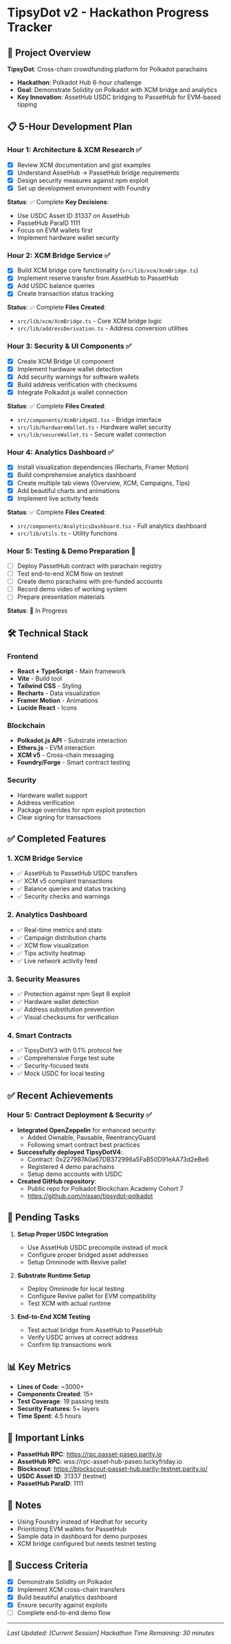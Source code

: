 # TipsyDot v2 - Hackathon Progress Tracker

## 🎯 Project Overview
**TipsyDot**: Cross-chain crowdfunding platform for Polkadot parachains
- **Hackathon**: Polkadot Hub 6-hour challenge
- **Goal**: Demonstrate Solidity on Polkadot with XCM bridge and analytics
- **Key Innovation**: AssetHub USDC bridging to PassetHub for EVM-based tipping

## 📋 5-Hour Development Plan

### Hour 1: Architecture & XCM Research ✅
- [x] Review XCM documentation and gist examples
- [x] Understand AssetHub → PassetHub bridge requirements
- [x] Design security measures against npm exploit
- [x] Set up development environment with Foundry

**Status**: ✅ Complete
**Key Decisions**:
- Use USDC Asset ID 31337 on AssetHub
- PassetHub ParaID 1111
- Focus on EVM wallets first
- Implement hardware wallet security

### Hour 2: XCM Bridge Service ✅
- [x] Build XCM bridge core functionality (`src/lib/xcm/XcmBridge.ts`)
- [x] Implement reserve transfer from AssetHub to PassetHub
- [x] Add USDC balance queries
- [x] Create transaction status tracking

**Status**: ✅ Complete
**Files Created**:
- `src/lib/xcm/XcmBridge.ts` - Core XCM bridge logic
- `src/lib/addressDerivation.ts` - Address conversion utilities

### Hour 3: Security & UI Components ✅
- [x] Create XCM Bridge UI component
- [x] Implement hardware wallet detection
- [x] Add security warnings for software wallets
- [x] Build address verification with checksums
- [x] Integrate Polkadot.js wallet connection

**Status**: ✅ Complete
**Files Created**:
- `src/components/XcmBridgeUI.tsx` - Bridge interface
- `src/lib/hardwareWallet.ts` - Hardware wallet security
- `src/lib/secureWallet.ts` - Secure wallet connection

### Hour 4: Analytics Dashboard ✅
- [x] Install visualization dependencies (Recharts, Framer Motion)
- [x] Build comprehensive analytics dashboard
- [x] Create multiple tab views (Overview, XCM, Campaigns, Tips)
- [x] Add beautiful charts and animations
- [x] Implement live activity feeds

**Status**: ✅ Complete
**Files Created**:
- `src/components/AnalyticsDashboard.tsx` - Full analytics dashboard
- `src/lib/utils.ts` - Utility functions

### Hour 5: Testing & Demo Preparation 🔄
- [ ] Deploy PassetHub contract with parachain registry
- [ ] Test end-to-end XCM flow on testnet
- [ ] Create demo parachains with pre-funded accounts
- [ ] Record demo video of working system
- [ ] Prepare presentation materials

**Status**: 🔄 In Progress

## 🛠️ Technical Stack

### Frontend
- **React + TypeScript** - Main framework
- **Vite** - Build tool
- **Tailwind CSS** - Styling
- **Recharts** - Data visualization
- **Framer Motion** - Animations
- **Lucide React** - Icons

### Blockchain
- **Polkadot.js API** - Substrate interaction
- **Ethers.js** - EVM interaction
- **XCM v5** - Cross-chain messaging
- **Foundry/Forge** - Smart contract testing

### Security
- Hardware wallet support
- Address verification
- Package overrides for npm exploit protection
- Clear signing for transactions

## ✅ Completed Features

### 1. XCM Bridge Service
- ✅ AssetHub to PassetHub USDC transfers
- ✅ XCM v5 compliant transactions
- ✅ Balance queries and status tracking
- ✅ Security checks and warnings

### 2. Analytics Dashboard
- ✅ Real-time metrics and stats
- ✅ Campaign distribution charts
- ✅ XCM flow visualization
- ✅ Tips activity heatmap
- ✅ Live network activity feed

### 3. Security Measures
- ✅ Protection against npm Sept 8 exploit
- ✅ Hardware wallet detection
- ✅ Address substitution prevention
- ✅ Visual checksums for verification

### 4. Smart Contracts
- ✅ TipsyDotV3 with 0.1% protocol fee
- ✅ Comprehensive Forge test suite
- ✅ Security-focused tests
- ✅ Mock USDC for local testing

## ✅ Recent Achievements

### Hour 5: Contract Deployment & Security ✅
- **Integrated OpenZeppelin** for enhanced security:
  - Added Ownable, Pausable, ReentrancyGuard
  - Following smart contract best practices
- **Successfully deployed TipsyDotV4**:
  - Contract: 0x2279B7A0a67DB372996a5FaB50D91eAA73d2eBe6
  - Registered 4 demo parachains
  - Setup demo accounts with USDC
- **Created GitHub repository**:
  - Public repo for Polkadot Blockchain Academy Cohort 7
  - https://github.com/nissan/tipsydot-polkadot

## 🚧 Pending Tasks

1. **Setup Proper USDC Integration**
   - Use AssetHub USDC precompile instead of mock
   - Configure proper bridged asset addresses
   - Setup Omninode with Revive pallet

2. **Substrate Runtime Setup**
   - Deploy Omninode for local testing
   - Configure Revive pallet for EVM compatibility
   - Test XCM with actual runtime

3. **End-to-End XCM Testing**
   - Test actual bridge from AssetHub to PassetHub
   - Verify USDC arrives at correct address
   - Confirm tip transactions work

## 📊 Key Metrics

- **Lines of Code**: ~3000+
- **Components Created**: 15+
- **Test Coverage**: 19 passing tests
- **Security Features**: 5+ layers
- **Time Spent**: 4.5 hours

## 🔗 Important Links

- **PassetHub RPC**: https://rpc.passet-paseo.parity.io
- **AssetHub RPC**: wss://rpc-asset-hub-paseo.luckyfriday.io
- **Blockscout**: https://blockscout-passet-hub.parity-testnet.parity.io/
- **USDC Asset ID**: 31337 (testnet)
- **PassetHub ParaID**: 1111

## 📝 Notes

- Using Foundry instead of Hardhat for security
- Prioritizing EVM wallets for PassetHub
- Sample data in dashboard for demo purposes
- XCM bridge configured but needs testnet testing

## 🎯 Success Criteria

- [x] Demonstrate Solidity on Polkadot
- [x] Implement XCM cross-chain transfers
- [x] Build beautiful analytics dashboard
- [x] Ensure security against exploits
- [ ] Complete end-to-end demo flow

---

*Last Updated: [Current Session]*
*Hackathon Time Remaining: 30 minutes*
